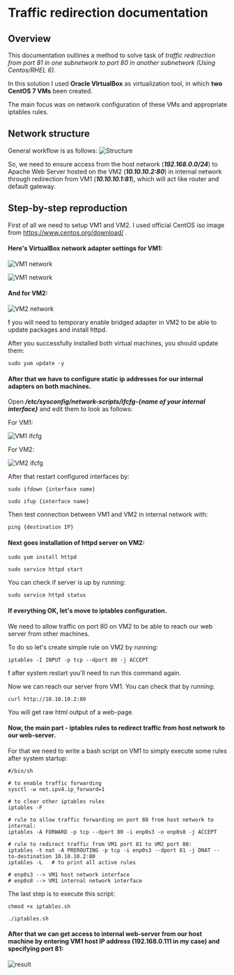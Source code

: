 
  # Traffic redirection documentation  
  
  ## Overview  
  This documentation outlines a method to solve task of *traffic redirection from port 81 in one subnetwork to port 80 in another subnetwork (Using Centos/RHEL 6)*.

  In this solution I used **Oracle VIrtualBox** as virtualization tool, in which **two CentOS 7 VMs** been created.
  
  The main focus was on network configuration of these VMs and appropriate iptables rules.
  
  ## Network structure
  General workflow is as follows:
  ![Structure](https://github.com/maximus7022/DevOps-onboarding-tasks/tree/master/Task_2/screenshots/struct.png?raw=true)

  So, we need to ensure access from the host network (***192.168.0.0/24***) to Apache Web Server hosted on the VM2 (***10.10.10.2:80***) in internal network through redirection from VM1 (***10.10.10.1:81***), which will act like router and default gateway.

  ## Step-by-step reproduction
  First of all we need to setup VM1 and VM2. I used official CentOS iso image from https://www.centos.org/download/ .

  #### Here's VirtualBox network adapter settings for VM1:
  
  ![VM1 network](https://github.com/maximus7022/DevOps-onboarding-tasks/tree/master/Task_2/screenshots/vm1_net1.png?raw=true)
  
  ![VM1 network](https://github.com/maximus7022/DevOps-onboarding-tasks/tree/master/Task_2/screenshots/vm1_net2.png?raw=true)
  
  #### And for VM2:
  
  ![VM2 network](https://github.com/maximus7022/DevOps-onboarding-tasks/tree/master/Task_2/screenshots/vm2_net.png?raw=true)

  **!** you will need to temporary enable bridged adapter in VM2 to be able to update packages and install httpd.

  After you successfully installed both virtual machines, you should update them:
  
    sudo yum update -y

  #### After that we have to configure static ip addresses for our internal adapters on both machines.

  Open ***/etc/sysconfig/network-scripts/ifcfg-{name of your internal interface}*** and edit them to look as follows:

  For VM1:
  
  ![VM1 ifcfg](https://github.com/maximus7022/DevOps-onboarding-tasks/tree/master/Task_2/screenshots/vm1_ifcfg.png?raw=true)

  For VM2:
  
  ![VM2 ifcfg](https://github.com/maximus7022/DevOps-onboarding-tasks/tree/master/Task_2/screenshots/vm2_ifcfg.png?raw=true)

  After that restart configured interfaces by:

    sudo ifdown {interface name}

    sudo ifup {interface name}

  Then test connection between VM1 and VM2 in internal network with:

    ping {destination IP}

  #### Next goes installation of httpd server on VM2:

    sudo yum install httpd
    
    sudo service httpd start

  You can check if server is up by running:

    sudo service httpd status

  #### If everything OK, let's move to iptables configuration.
  We need to allow traffic on port 80 on VM2 to be able to reach our web server from other machines.

  To do so let's create simple rule on VM2 by running:

    iptables -I INPUT -p tcp --dport 80 -j ACCEPT

  **!** after system restart you'll need to run this command again.

  Now we can reach our server from VM1. You can check that by running:

    curl http://10.10.10.2:80

  You will get raw html output of a web-page.

  #### Now, the main part - iptables rules to redirect traffic from host network to our web-server.

  For that we need to write a bash script on VM1 to simply execute some rules after system startup:

    #/bin/sh

    # to enable traffic forwarding
    sysctl -w net.ipv4.ip_forward=1

    # to clear other iptables rules
    iptables -F

    # rule to allow traffic forwarding on port 80 from host network to internal:
    iptables -A FORWARD -p tcp --dport 80 -i enp0s3 -o enp0s8 -j ACCEPT

    # rule to redirect traffic from VM1 port 81 to VM2 port 80:
    iptables -t nat -A PREROUTING -p tcp -i enp0s3 --dport 81 -j DNAT --to-destination 10.10.10.2:80
    iptables -L   # to print all active rules

    # enp0s3 --> VM1 host network interface
    # enp0s8 --> VM1 internal network interface

The last step is to execute this script:

    chmod +x iptables.sh

    ./iptables.sh

#### After that we can get access to internal web-server from our host machine by entering VM1 host IP address (192.168.0.111 in my case) and specifying port 81:

![result](https://github.com/maximus7022/DevOps-onboarding-tasks/tree/master/Task_2/screenshots/result.png?raw=true)